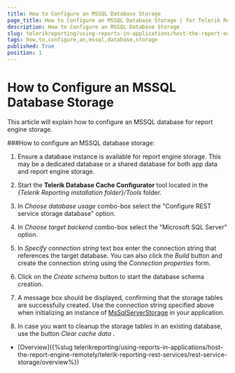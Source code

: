 ```yaml
---
title: How to Configure an MSSQL Database Storage
page_title: How to Configure an MSSQL Database Storage | for Telerik Reporting Documentation
description: How to Configure an MSSQL Database Storage
slug: telerikreporting/using-reports-in-applications/host-the-report-engine-remotely/telerik-reporting-rest-services/rest-service-storage/how-to-configure-an-mssql-database-storage
tags: how,to,configure,an,mssql,database,storage
published: True
position: 1
---
```


# How to Configure an MSSQL Database Storage



This article will explain how to configure an MSSQL database for report engine storage.

###How to configure an MSSQL database storage:

1. Ensure a database instance is available for report engine storage.             This may be a dedicated database or a shared database for both app data             and report engine storage.

1. Start the __Telerik Database Cache Configurator__              tool located in the *{Telerik Reporting installation folder}/Tools*  folder.           

1. In *Choose database usage*  combo-box select the "Configure REST service storage database" option.             

1. In *Choose target backend*  combo-box select the "Microsoft SQL Server" option.             

1. In *Specify connection string*  text box enter the connection string that references the target database.                You can also click the *Build*  button and create the connection string using the *Connection properties*  form.             

1. Click on the *Create schema*  button to start the database schema creation.             

1. A message box should be displayed, confirming that the storage tables are successfully created. Use the connection string specified above when initializing an instance of [MsSqlServerStorage](/reporting/api/Telerik.Reporting.Cache.MsSqlServerStorage) in your application.             

1. In case you want to cleanup the storage tables in an existing database, use the button *Clear cache data* .             

 * [Overview]({%slug telerikreporting/using-reports-in-applications/host-the-report-engine-remotely/telerik-reporting-rest-services/rest-service-storage/overview%})
